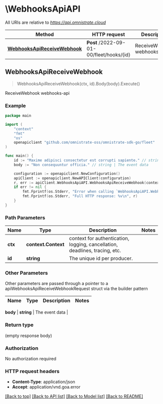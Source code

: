 # \WebhooksApiAPI

All URIs are relative to *https://api.omnistrate.cloud*

Method | HTTP request | Description
------------- | ------------- | -------------
[**WebhooksApiReceiveWebhook**](WebhooksApiAPI.md#WebhooksApiReceiveWebhook) | **Post** /2022-09-01-00/fleet/hooks/{id} | ReceiveWebhook webhooks-api



## WebhooksApiReceiveWebhook

> WebhooksApiReceiveWebhook(ctx, id).Body(body).Execute()

ReceiveWebhook webhooks-api

### Example

```go
package main

import (
	"context"
	"fmt"
	"os"
	openapiclient "github.com/omnistrate-oss/omnistrate-sdk-go/fleet"
)

func main() {
	id := "Maxime adipisci consectetur est corrupti sapiente." // string | The unique id per producer.
	body := "Non consequuntur officia." // string | The event data

	configuration := openapiclient.NewConfiguration()
	apiClient := openapiclient.NewAPIClient(configuration)
	r, err := apiClient.WebhooksApiAPI.WebhooksApiReceiveWebhook(context.Background(), id).Body(body).Execute()
	if err != nil {
		fmt.Fprintf(os.Stderr, "Error when calling `WebhooksApiAPI.WebhooksApiReceiveWebhook``: %v\n", err)
		fmt.Fprintf(os.Stderr, "Full HTTP response: %v\n", r)
	}
}
```

### Path Parameters


Name | Type | Description  | Notes
------------- | ------------- | ------------- | -------------
**ctx** | **context.Context** | context for authentication, logging, cancellation, deadlines, tracing, etc.
**id** | **string** | The unique id per producer. | 

### Other Parameters

Other parameters are passed through a pointer to a apiWebhooksApiReceiveWebhookRequest struct via the builder pattern


Name | Type | Description  | Notes
------------- | ------------- | ------------- | -------------

 **body** | **string** | The event data | 

### Return type

 (empty response body)

### Authorization

No authorization required

### HTTP request headers

- **Content-Type**: application/json
- **Accept**: application/vnd.goa.error

[[Back to top]](#) [[Back to API list]](../README.md#documentation-for-api-endpoints)
[[Back to Model list]](../README.md#documentation-for-models)
[[Back to README]](../README.md)

